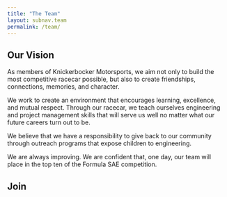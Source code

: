 ```yaml
---
title: "The Team"
layout: subnav.team
permalink: /team/
---
```


## Our Vision

As members of Knickerbocker Motorsports, we aim not only to build the most competitive racecar possible, but also to create friendships, connections, memories, and character. 

We work to create an environment that encourages learning, excellence, and mutual respect. Through our racecar, we teach ourselves engineering and project management skills that will serve us well no matter what our future careers turn out to be.

We believe that we have a responsibility to give back to our community through outreach programs that expose children to engineering. 

We are always improving. We are confident that, one day, our team will place in the top ten of the Formula SAE competition.

## Join
